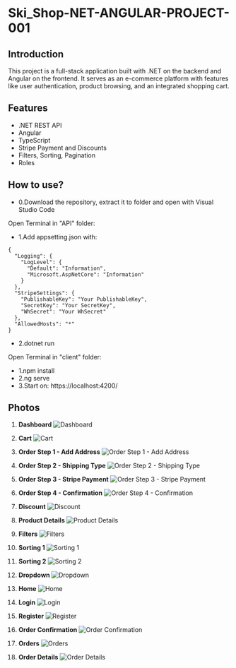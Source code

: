 # Ski_Shop-NET-ANGULAR-PROJECT-001

## Introduction

This project is a full-stack application built with .NET on the backend and Angular on the frontend. It serves as an e-commerce platform with features like user authentication, product browsing, and an integrated shopping cart.

## Features

- .NET REST API
- Angular
- TypeScript
- Stripe Payment and Discounts
- Filters, Sorting, Pagination
- Roles

## How to use?

- 0.Download the repository, extract it to folder and open with Visual Studio Code

Open Terminal in "API" folder:

- 1.Add appsetting.json with:

```
{
  "Logging": {
    "LogLevel": {
      "Default": "Information",
      "Microsoft.AspNetCore": "Information"
    }
  },
  "StripeSettings": {
    "PublishableKey": "Your PublishableKey",
    "SecretKey": "Your SecretKey",
    "WhSecret": "Your WhSecret"
  },
  "AllowedHosts": "*"
}
```

- 2.dotnet run

Open Terminal in "client" folder:

- 1.npm install
- 2.ng serve
- 3.Start on: https://localhost:4200/

## Photos

1. **Dashboard**
   ![Dashboard](API/wwwroot/images/photos/1Dashboard.png)

2. **Cart**
   ![Cart](API/wwwroot/images/photos/2Cart.png)

3. **Order Step 1 - Add Address**
   ![Order Step 1 - Add Address](API/wwwroot/images/photos/3Order%20Step%201%20-%20Add%20Address.png)

4. **Order Step 2 - Shipping Type**
   ![Order Step 2 - Shipping Type](/API/wwwroot/images/photos/4Order%20Step%202%20-%20Shipping%20Type.png)

5. **Order Step 3 - Stripe Payment**
   ![Order Step 3 - Stripe Payment](/API/wwwroot/images/photos/5Order%20Step%203%20-%20Stripe%20Payment.png)

6. **Order Step 4 - Confirmation**
   ![Order Step 4 - Confirmation](/API/wwwroot/images/photos/6Order%20Step%204%20-%20Confirmation.png)

7. **Discount**
   ![Discount](/API/wwwroot/images/photos/7Discount.png)

8. **Product Details**
   ![Product Details](/API/wwwroot/images/photos/9Product%20Details.png)

9. **Filters**
   ![Filters](/API/wwwroot/images/photos/10Filters.png)

10. **Sorting 1**
    ![Sorting 1](/API/wwwroot/images/photos/11Sorting1.png)

11. **Sorting 2**
    ![Sorting 2](/API/wwwroot/images/photos/12Sorting2.png)

12. **Dropdown**
    ![Dropdown](/API/wwwroot/images/photos/13Dropdown.png)

13. **Home**
    ![Home](/API/wwwroot/images/photos/14Home.png)

14. **Login**
    ![Login](/API/wwwroot/images/photos/15Login.png)

15. **Register**
    ![Register](/API/wwwroot/images/photos/16Register.png)

16. **Order Confirmation**
    ![Order Confirmation](/API/wwwroot/images/photos/17Order%20Confirmation.png)

17. **Orders**
    ![Orders](/API/wwwroot/images/photos/18Orders.png)

18. **Order Details**
    ![Order Details](/API/wwwroot/images/photos/19Order%20Details.png)
